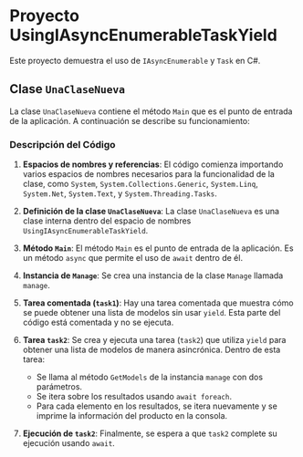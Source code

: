 # Proyecto UsingIAsyncEnumerableTaskYield

Este proyecto demuestra el uso de `IAsyncEnumerable` y `Task` en C#.

## Clase `UnaClaseNueva`

La clase `UnaClaseNueva` contiene el método `Main` que es el punto de entrada de la aplicación. A continuación se describe su funcionamiento:

### Descripción del Código

1. **Espacios de nombres y referencias**: El código comienza importando varios espacios de nombres necesarios para la funcionalidad de la clase, como `System`, `System.Collections.Generic`, `System.Linq`, `System.Net`, `System.Text`, y `System.Threading.Tasks`.

2. **Definición de la clase `UnaClaseNueva`**: La clase `UnaClaseNueva` es una clase interna dentro del espacio de nombres `UsingIAsyncEnumerableTaskYield`.

3. **Método `Main`**: El método `Main` es el punto de entrada de la aplicación. Es un método `async` que permite el uso de `await` dentro de él.

4. **Instancia de `Manage`**: Se crea una instancia de la clase `Manage` llamada `manage`.

5. **Tarea comentada (`task1`)**: Hay una tarea comentada que muestra cómo se puede obtener una lista de modelos sin usar `yield`. Esta parte del código está comentada y no se ejecuta.

6. **Tarea `task2`**: Se crea y ejecuta una tarea (`task2`) que utiliza `yield` para obtener una lista de modelos de manera asincrónica. Dentro de esta tarea:
   - Se llama al método `GetModels` de la instancia `manage` con dos parámetros.
   - Se itera sobre los resultados usando `await foreach`.
   - Para cada elemento en los resultados, se itera nuevamente y se imprime la información del producto en la consola.

7. **Ejecución de `task2`**: Finalmente, se espera a que `task2` complete su ejecución usando `await`.
